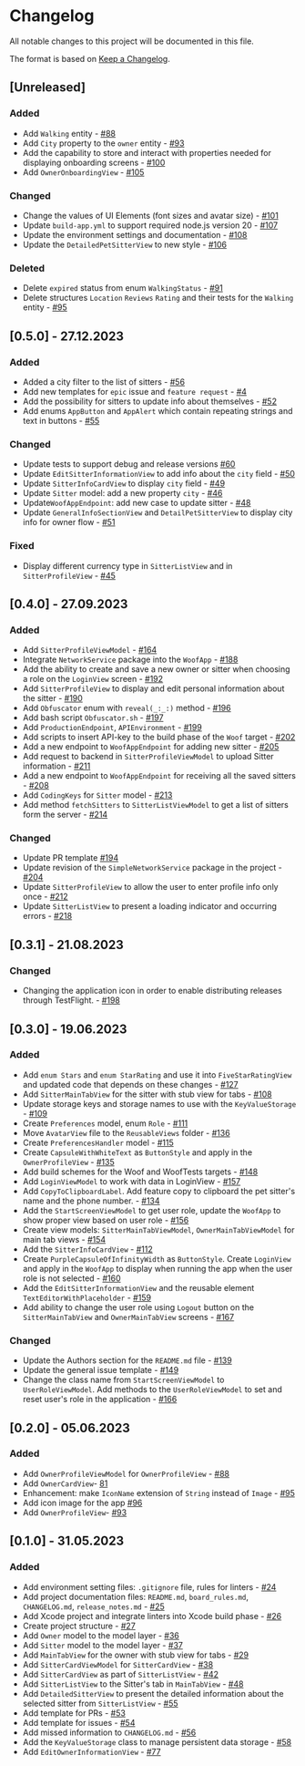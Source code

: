 # Changelog

All notable changes to this project will be documented in this file.

The format is based on [Keep a Changelog](https://keepachangelog.com/en/1.1.0/).

## [Unreleased]

### Added 

- Add `Walking` entity - [#88](https://github.com/IronFoundation/iOS-Woof/pull/88)
- Add `City` property to the `owner` entity - [#93](https://github.com/IronFoundation/iOS-Woof/pull/93)
- Add the capability to store and interact with properties needed for displaying onboarding screens - [#100](https://github.com/IronFoundation/iOS-Woof/pull/100)
- Add `OwnerOnboardingView` - [#105](https://github.com/IronFoundation/iOS-Woof/pull/105)

### Changed

- Change the values of UI Elements (font sizes and avatar size) - [#101](https://github.com/IronFoundation/iOS-Woof/pull/101)
- Update `build-app.yml` to support required node.js version 20 - [#107](https://github.com/IronFoundation/iOS-Woof/pull/107)
- Update the environment settings and documentation - [#108](https://github.com/IronFoundation/iOS-Woof/pull/108)
- Update the `DetailedPetSitterView` to new style - [#106](https://github.com/IronFoundation/iOS-Woof/pull/106)

### Deleted

- Delete `expired` status from enum `WalkingStatus` - [#91](https://github.com/IronFoundation/iOS-Woof/pull/91)
- Delete  structures `Location` `Reviews` `Rating` and their tests for the `Walking` entity  - [#95](https://github.com/IronFoundation/iOS-Woof/pull/95)

## [0.5.0] - 27.12.2023

### Added 

- Added a city filter to the list of sitters - [#56](https://github.com/IronFoundation/iOS-Woof/pull/56)
- Add new templates for `epic` issue and `feature request` - [#4](https://github.com/IronFoundation/iOS-Woof/pull/4)
- Add the possibility for sitters to update info about themselves - [#52](https://github.com/IronFoundation/iOS-Woof/pull/52)
- Add enums `AppButton` and `AppAlert` which contain repeating strings and text in buttons - [#55](https://github.com/IronFoundation/iOS-Woof/pull/55)

### Changed

- Update tests to support debug and release versions [#60](https://github.com/IronFoundation/iOS-Woof/pull/60)
- Update `EditSitterInformationView` to add info about the `city` field - [#50](https://github.com/IronFoundation/iOS-Woof/pull/50)
- Update `SitterInfoCardView` to display `city` field - [#49](https://github.com/IronFoundation/iOS-Woof/pull/49)
- Update `Sitter` model: add a new property `city` - [#46](https://github.com/IronFoundation/iOS-Woof/pull/46)
- Update`WoofAppEndpoint`: add new case to update sitter - [#48](https://github.com/IronFoundation/iOS-Woof/pull/48)
- Update `GeneralInfoSectionView` and `DetailPetSitterView` to display city info for owner flow - [#51](https://github.com/IronFoundation/iOS-Woof/pull/51)

### Fixed 

- Display different currency type in `SitterListView` and in `SitterProfileView` - [#45](https://github.com/IronFoundation/iOS-Woof/pull/45)

## [0.4.0] - 27.09.2023

### Added 

- Add `SitterProfileViewModel` - [#164](https://github.com/ios-course/ironfoudation-team-project/pull/164)
- Integrate `NetworkService` package into the `WoofApp` - [#188](https://github.com/ios-course/ironfoudation-team-project/pull/188)
- Add the ability to create and save a new owner or sitter when choosing a role on the `LoginView` screen - [#192](https://github.com/ios-course/ironfoudation-team-project/pull/192)
- Add `SitterProfileView` to display and edit personal information about the sitter - [#190](https://github.com/ios-course/ironfoudation-team-project/pull/190)
- Add `Obfuscator` enum with `reveal(_:_:)` method - [#196](https://github.com/ios-course/ironfoudation-team-project/pull/196) 
- Add bash script `Obfuscator.sh` - [#197](https://github.com/ios-course/ironfoudation-team-project/pull/197)
- Add `ProductionEndpoint`, `APIEnvironment` - [#199](https://github.com/ios-course/ironfoudation-team-project/pull/199)
- Add scripts to insert API-key to the build phase of the `Woof` target - [#202](https://github.com/ios-course/ironfoudation-team-project/pull/202)
- Add a new endpoint to `WoofAppEndpoint` for adding new sitter - [#205](https://github.com/ios-course/ironfoudation-team-project/pull/205)
- Add request to backend in `SitterProfileViewModel` to upload Sitter information - [#211](https://github.com/ios-course/ironfoudation-team-project/pull/211)
- Add a new endpoint to `WoofAppEndpoint` for receiving all the saved sitters - [#208](https://github.com/ios-course/ironfoudation-team-project/pull/208)
- Add `CodingKeys` for `Sitter` model - [#213](https://github.com/ios-course/ironfoudation-team-project/pull/213)
- Add method `fetchSitters` to `SitterListViewModel` to get a list of sitters form the server - [#214](https://github.com/ios-course/ironfoudation-team-project/pull/214)

### Changed

 - Update PR template [#194](https://github.com/ios-course/ironfoudation-team-project/pull/194)
 - Update revision of the `SimpleNetworkService` package in the project - [#204](https://github.com/ios-course/ironfoudation-team-project/pull/204)
 - Update `SitterProfileView` to allow the user to enter profile info only once - [#212](https://github.com/ios-course/ironfoudation-team-project/pull/212)
 - Update `SitterListView` to present a loading indicator and occurring errors - [#218](https://github.com/ios-course/ironfoudation-team-project/pull/218)

## [0.3.1] - 21.08.2023

### Changed 

- Changing the application icon in order to enable distributing releases through TestFlight. - [#198](https://github.com/ios-course/ironfoudation-team-project/pull/198)

## [0.3.0] - 19.06.2023

### Added

- Add `enum Stars` and `enum StarRating` and use it into `FiveStarRatingView` and updated code that depends on these changes - [#127](https://github.com/ios-course/ironfoudation-team-project/pull/127)
- Add `SitterMainTabView` for the sitter with stub view for tabs - [#108](https://github.com/ios-course/ironfoudation-team-project/pull/108)
- Update storage keys and storage names to use with the `KeyValueStorage` - [#109](https://github.com/ios-course/ironfoudation-team-project/pull/109)
- Create `Preferences` model, enum `Role` - [#111](https://github.com/ios-course/ironfoudation-team-project/pull/111)
- Move `AvatarView` file to the `ReusableViews` folder - [#136](https://github.com/ios-course/ironfoudation-team-project/pull/136)
- Create `PreferencesHandler` model - [#115](https://github.com/ios-course/ironfoudation-team-project/pull/115)
- Create `CapsuleWithWhiteText` as `ButtonStyle` and apply in the `OwnerProfileView` - [#135](https://github.com/ios-course/ironfoudation-team-project/pull/135)
- Add build schemes for the Woof and WoofTests targets - [#148](https://github.com/ios-course/ironfoudation-team-project/pull/148)
- Add `LoginViewModel` to work with data in LoginView - [#157](https://github.com/ios-course/ironfoudation-team-project/pull/157)
- Add `CopyToClipboardLabel`. Add feature copy to clipboard the pet sitter's name and the phone number. - [#134](https://github.com/ios-course/ironfoudation-team-project/pull/134)
- Add the `StartScreenViewModel` to get user role, update the `WoofApp` to show proper view based on user role - [#156](https://github.com/ios-course/ironfoudation-team-project/pull/156)
- Create view models: `SitterMainTabViewModel`, `OwnerMainTabViewModel` for main tab views - [#154](https://github.com/ios-course/ironfoudation-team-project/pull/154)
- Add the `SitterInfoCardView` - [#112](https://github.com/ios-course/ironfoudation-team-project/pull/158)
- Create `PurpleCapsuleOfInfinityWidth` as `ButtonStyle`. Create `LoginView` and apply in the `WoofApp` to display when running the app when the user role is not selected - [#160](https://github.com/ios-course/ironfoudation-team-project/pull/160)
- Add the `EditSitterInformationView` and the reusable element `TextEditorWithPlaceholder` - [#159](https://github.com/ios-course/ironfoudation-team-project/pull/159)
- Add ability to change the user role using `Logout` button on the `SitterMainTabView` and `OwnerMainTabView` screens - [#167](https://github.com/ios-course/ironfoudation-team-project/pull/167)

### Changed

- Update the Authors section for the `README.md` file - [#139](https://github.com/ios-course/ironfoudation-team-project/pull/139)
- Update the general issue template - [#149](https://github.com/ios-course/ironfoudation-team-project/pull/149)
- Change the class name from `StartScreenViewModel` to `UserRoleViewModel`. Add methods to the `UserRoleViewModel` to set and reset user's role in the application - [#166](https://github.com/ios-course/ironfoudation-team-project/pull/166)


## [0.2.0] - 05.06.2023

### Added 

- Add `OwnerProfileViewModel` for `OwnerProfileView` - [#88](https://github.com/ios-course/ironfoudation-team-project/pull/88)
- Add `OwnerCardView`- [81](https://github.com/ios-course/ironfoudation-team-project/pull/81)
- Enhancement: make `IconName` extension of `String` instead of `Image` - [#95](https://github.com/ios-course/ironfoudation-team-project/pull/95)
- Add icon image for the app [#96](https://github.com/ios-course/ironfoudation-team-project/pull/96)
- Add `OwnerProfileView`- [#93](https://github.com/ios-course/ironfoudation-team-project/pull/93)

## [0.1.0] - 31.05.2023

### Added 

- Add environment setting files: `.gitignore` file, rules for linters - [#24](https://github.com/ios-course/ironfoudation-team-project/pull/24)
- Add project documentation files: `README.md`, `board_rules.md`, `CHANGELOG.md`, `release_notes.md` - [#25](https://github.com/ios-course/ironfoudation-team-project/pull/25)
- Add Xcode project and integrate linters into Xcode build phase - [#26](https://github.com/ios-course/ironfoudation-team-project/pull/26)
- Create project structure - [#27](https://github.com/ios-course/ironfoudation-team-project/pull/27)
- Add `Owner` model to the model layer - [#36](https://github.com/ios-course/ironfoudation-team-project/pull/36)
- Add `Sitter` model to the model layer - [#37](https://github.com/ios-course/ironfoudation-team-project/pull/37)
- Add `MainTabView` for the owner with stub view for tabs - [#29](https://github.com/ios-course/ironfoudation-team-project/pull/29)
- Add `SitterCardViewModel` for `SitterCardView` - [#38](https://github.com/ios-course/ironfoudation-team-project/pull/38)
- Add `SitterCardView` as part of `SitterListView` - [#42](https://github.com/ios-course/ironfoudation-team-project/pull/42)
- Add `SitterListView` to the Sitter's tab in `MainTabView` - [#48](https://github.com/ios-course/ironfoudation-team-project/pull/48)
- Add `DetailedSitterView` to present the detailed information about the selected sitter from `SitterListView`  - [#55](https://github.com/ios-course/ironfoudation-team-project/pull/55)
- Add template for PRs  - [#53](https://github.com/ios-course/ironfoudation-team-project/pull/53)
- Add template for issues  - [#54](https://github.com/ios-course/ironfoudation-team-project/pull/54)
- Add missed information to `CHANGELOG.md`  - [#56](https://github.com/ios-course/ironfoudation-team-project/pull/56)
- Add the `KeyValueStorage` class to manage persistent data storage - [#58](https://github.com/ios-course/ironfoudation-team-project/pull/58)
- Add `EditOwnerInformationView` - [#77](https://github.com/ios-course/ironfoudation-team-project/pull/77)
